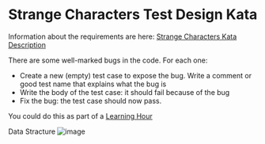 # Strange Characters Test Design Kata

Information about the requirements are here: [Strange Characters Kata Description](https://www.sammancoaching.org/kata_descriptions/strange_characters.html)

There are some well-marked bugs in the code. For each one:

- Create a new (empty) test case to expose the bug. Write a comment or good test name that explains what the bug is
- Write the body of the test case: it should fail because of the bug
- Fix the bug: the test case should now pass.

You could do this as part of a [Learning Hour](https://www.sammancoaching.org/learning_hours/test_design/asserting_on_collections.html)

Data Stracture 
![image](https://github.com/ayoubberachad/StrangeCharacters-TestDesign-Kata/assets/85138089/db320fb8-e3ae-4add-a21f-831ea438014a)
